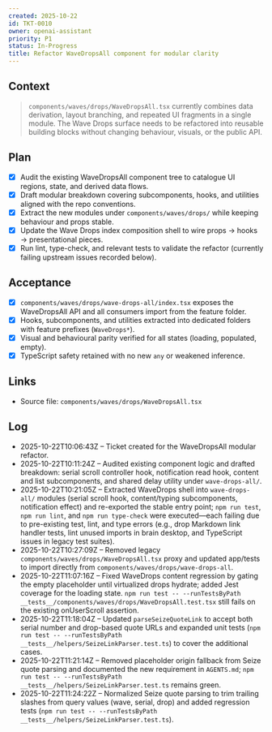 ```yaml
---
created: 2025-10-22
id: TKT-0010
owner: openai-assistant
priority: P1
status: In-Progress
title: Refactor WaveDropsAll component for modular clarity
---
```


## Context

> `components/waves/drops/WaveDropsAll.tsx` currently combines data derivation, layout branching, and repeated UI fragments in a single module. The Wave Drops surface needs to be refactored into reusable building blocks without changing behaviour, visuals, or the public API.

## Plan

- [x] Audit the existing WaveDropsAll component tree to catalogue UI regions, state, and derived data flows.
- [x] Draft modular breakdown covering subcomponents, hooks, and utilities aligned with the repo conventions.
- [x] Extract the new modules under `components/waves/drops/` while keeping behaviour and props stable.
- [x] Update the Wave Drops index composition shell to wire props → hooks → presentational pieces.
- [x] Run lint, type-check, and relevant tests to validate the refactor (currently failing upstream issues recorded below).

## Acceptance

- [x] `components/waves/drops/wave-drops-all/index.tsx` exposes the WaveDropsAll API and all consumers import from the feature folder.
- [x] Hooks, subcomponents, and utilities extracted into dedicated folders with feature prefixes (`WaveDrops*`).
- [x] Visual and behavioural parity verified for all states (loading, populated, empty).
- [x] TypeScript safety retained with no new `any` or weakened inference.

## Links

- Source file: `components/waves/drops/WaveDropsAll.tsx`

## Log

- 2025-10-22T10:06:43Z – Ticket created for the WaveDropsAll modular refactor.
- 2025-10-22T10:11:24Z – Audited existing component logic and drafted breakdown: serial scroll controller hook, notification read hook, content and list subcomponents, and shared delay utility under `wave-drops-all/`.
- 2025-10-22T10:21:05Z – Extracted WaveDrops shell into `wave-drops-all/` modules (serial scroll hook, content/typing subcomponents, notification effect) and re-exported the stable entry point; `npm run test`, `npm run lint`, and `npm run type-check` were executed—each failing due to pre-existing test, lint, and type errors (e.g., drop Markdown link handler tests, lint unused imports in brain desktop, and TypeScript issues in legacy test suites).
- 2025-10-22T10:27:09Z – Removed legacy `components/waves/drops/WaveDropsAll.tsx` proxy and updated app/tests to import directly from `components/waves/drops/wave-drops-all`.
- 2025-10-22T11:07:16Z – Fixed WaveDrops content regression by gating the empty placeholder until virtualized drops hydrate; added Jest coverage for the loading state. `npm run test -- --runTestsByPath __tests__/components/waves/drops/WaveDropsAll.test.tsx` still fails on the existing onUserScroll assertion.
- 2025-10-22T11:18:04Z – Updated `parseSeizeQuoteLink` to accept both serial number and drop-based quote URLs and expanded unit tests (`npm run test -- --runTestsByPath __tests__/helpers/SeizeLinkParser.test.ts`) to cover the additional cases.
- 2025-10-22T11:21:14Z – Removed placeholder origin fallback from Seize quote parsing and documented the new requirement in `AGENTS.md`; `npm run test -- --runTestsByPath __tests__/helpers/SeizeLinkParser.test.ts` remains green.
- 2025-10-22T11:24:22Z – Normalized Seize quote parsing to trim trailing slashes from query values (wave, serial, drop) and added regression tests (`npm run test -- --runTestsByPath __tests__/helpers/SeizeLinkParser.test.ts`).
